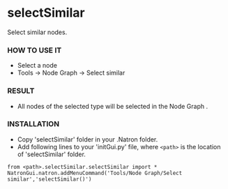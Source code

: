 # selectSimilar

Select similar nodes.

### HOW TO USE IT

* Select a node
* Tools -> Node Graph -> Select similar

### RESULT

* All nodes of the selected type will be selected in the Node Graph .

### INSTALLATION

* Copy 'selectSimilar' folder in your .Natron folder.
* Add following lines to your 'initGui.py' file, where ``<path>`` is the location of 'selectSimilar' folder.

```
from <path>.selectSimilar.selectSimilar import *
NatronGui.natron.addMenuCommand('Tools/Node Graph/Select similar','selectSimilar()')
```